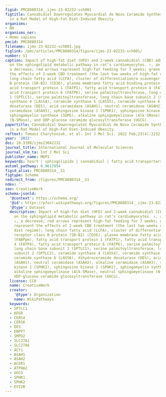 ```yaml
---
figid: PMC8880314__ijms-23-02232-sch001
figtitle: Cannabidiol Downregulates Myocardial de Novo Ceramide Synthesis Pathway
  in a Rat Model of High-Fat Diet-Induced Obesity
organisms:
- NA
organisms_ner:
- Homo sapiens
pmcid: PMC8880314
filename: ijms-23-02232-sch001.jpg
figlink: /pmc/articles/PMC8880314/figure/ijms-23-02232-sch001/
number: S1
caption: Impact of high-fat diet (HFD) and 2-week cannabidiol (CBD) administration
  on the sphingolipid metabolic pathway in rat’s cardiomyocytes. ↑, an increase; ↓,
  a decrease; red arrows represent high-fat feeding for 7 weeks; green arrows represent
  the effects of 2-week CBD treatment (the last two weeks of high-fat diet regime);
  long chain fatty acid (LCFA), cluster of differentiation/a scavenger receptor class
  B protein (SR-B2) (CD36), plasma membrane fatty acid binding protein (FABPpm), fatty
  acid transport protein 1 (FATP1), fatty acid transport protein 4 (FATP4), fatty
  acid transport protein 6 (FATP6), serine palmitoyltransferase, long chain base subunit
  1 (SPTLC1), serine palmitoyltransferase, long chain base subunit 2 (SPTLC2), ceramide
  synthase 4 (LASS4), ceramide synthase 5 (LASS5), ceramide synthase 6 (LASS6), dihydroceramide
  desaturase (DES), acid ceramidase (ASAH1), neutral ceramidase (ASAH2), alkaline
  ceramidase (ASAH3), sphingosine kinase 1 (SPHK1), sphingosine kinase 2 (SPHK2),
  sphingomyelin synthase (SGMS), alkaline sphingomyelinase (Alk-SMase), neutral sphingomyelinase
  (N-SMase), and UDP-glucose ceramide glucosyltransferase (UGCG).
papertitle: Cannabidiol Downregulates Myocardial de Novo Ceramide Synthesis Pathway
  in a Rat Model of High-Fat Diet-Induced Obesity.
reftext: Tomasz Charytoniuk, et al. Int J Mol Sci. 2022 Feb;23(4):2232.
year: '2022'
doi: 10.3390/ijms23042232
journal_title: International Journal of Molecular Sciences
journal_nlm_ta: Int J Mol Sci
publisher_name: MDPI
keywords: heart | sphingolipids | cannabidiol | fatty acid transporters | obesity
automl_pathway: 0.9617954
figid_alias: PMC8880314__S1
figtype: Scheme
redirect_from: /figures/PMC8880314__S1
ndex: ''
seo: CreativeWork
schema-jsonld:
  '@context': https://schema.org/
  '@id': https://pfocr.wikipathways.org/figures/PMC8880314__ijms-23-02232-sch001.html
  '@type': Dataset
  description: Impact of high-fat diet (HFD) and 2-week cannabidiol (CBD) administration
    on the sphingolipid metabolic pathway in rat’s cardiomyocytes. ↑, an increase;
    ↓, a decrease; red arrows represent high-fat feeding for 7 weeks; green arrows
    represent the effects of 2-week CBD treatment (the last two weeks of high-fat
    diet regime); long chain fatty acid (LCFA), cluster of differentiation/a scavenger
    receptor class B protein (SR-B2) (CD36), plasma membrane fatty acid binding protein
    (FABPpm), fatty acid transport protein 1 (FATP1), fatty acid transport protein
    4 (FATP4), fatty acid transport protein 6 (FATP6), serine palmitoyltransferase,
    long chain base subunit 1 (SPTLC1), serine palmitoyltransferase, long chain base
    subunit 2 (SPTLC2), ceramide synthase 4 (LASS4), ceramide synthase 5 (LASS5),
    ceramide synthase 6 (LASS6), dihydroceramide desaturase (DES), acid ceramidase
    (ASAH1), neutral ceramidase (ASAH2), alkaline ceramidase (ASAH3), sphingosine
    kinase 1 (SPHK1), sphingosine kinase 2 (SPHK2), sphingomyelin synthase (SGMS),
    alkaline sphingomyelinase (Alk-SMase), neutral sphingomyelinase (N-SMase), and
    UDP-glucose ceramide glucosyltransferase (UGCG).
  license: CC0
  name: CreativeWork
  creator:
    '@type': Organization
    name: WikiPathways
  keywords:
  - SPTLC1
  - KDSR
  - CERS4
  - CERS6
  - DES
  - ENPP7
  - SMPD2
  - SLC27A1
  - SLC27A6
  - ACY1
  - ASAH1
  - ASAH2
  - ACER1
  - ATP8A2
  - UGCG
  - SPHK1
  - SPHK2
  - EVI2B
---
```

